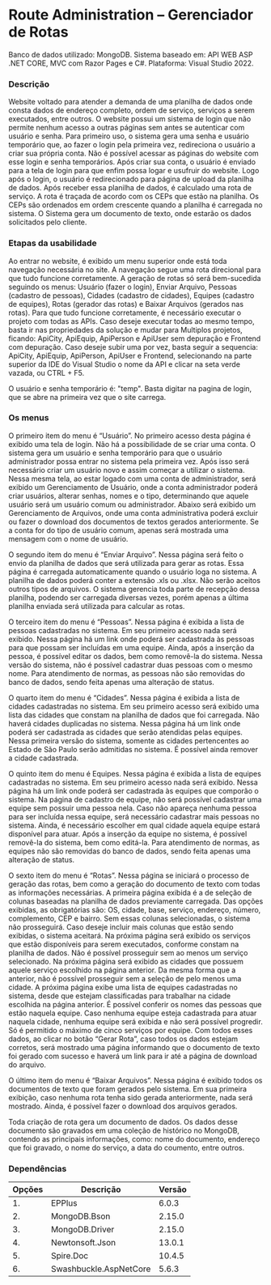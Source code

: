 # Route Administration – Gerenciador de Rotas

Banco de dados utilizado: MongoDB.
Sistema baseado em: API WEB ASP .NET CORE, MVC com Razor Pages e C#.
Plataforma: Visual Studio 2022.

### Descrição

Website voltado para atender a demanda de uma planilha de dados onde consta dados de endereço completo, ordem de serviço, serviços a serem executados, entre outros.
O website possui um sistema de login que não permite nenhum acesso a outras páginas sem antes se autenticar com usuário e senha.
Para primeiro uso, o sistema gera uma senha e usuário temporário que, ao fazer o login pela primeira vez, redireciona o usuário a criar sua própria conta. Não é possível acessar as páginas do website com esse login e senha temporários.
Após criar sua conta, o usuário é enviado para a tela de login para que enfim possa logar e usufruir do website. Logo após o login, o usuário é redirecionado para página de upload da planilha de dados.
Após receber essa planilha de dados, é calculado uma rota de serviço. A rota é traçada de acordo com os CEPs que estão na planilha. Os CEPs são ordenados em ordem crescente quando a planilha é carregada no sistema.
O Sistema gera um documento de texto, onde estarão os dados solicitados pelo cliente.

### Etapas da usabilidade
Ao entrar no website, é exibido um menu superior onde está toda navegação necessária no site. A navegação segue uma rota direcional para que tudo funcione corretamente. A geração de rotas só será bem-sucedida seguindo os menus: Usuário (fazer o login), Enviar Arquivo, Pessoas (cadastro de pessoas), Cidades (cadastro de cidades), Equipes (cadastro de equipes), Rotas (gerador das rotas) e Baixar Arquivos (gerados nas rotas). Para que tudo funcione corretamente, é necessário executar o projeto com todas as APIs. Caso deseje executar todas ao mesmo tempo, basta ir nas propriedades da solução e mudar para Multiplos projetos, ficando: ApiCity, ApiEquip, ApiPerson e ApiUser sem depuração e Frontend com depuração. Caso deseje subir uma por vez, basta seguir a sequencia: ApiCity, ApiEquip, ApiPerson, ApiUser e Frontend, selecionando na parte superior da IDE do Visual Studio o nome da API e clicar na seta verde vazada, ou CTRL + F5. 

O usuário e senha temporário é: "temp". Basta digitar na pagina de login, que se abre na primeira vez que o site carrega.

### Os menus

O primeiro item do menu é “Usuário”. No primeiro acesso desta página é exibido uma tela de login. Não há a possibilidade de se criar uma conta. O sistema gera um usuário e senha temporário para que o usuário administrador possa entrar no sistema pela primeira vez. Após isso será necessário criar um usuário novo e assim começar a utilizar o sistema. Nessa mesma tela, ao estar logado com uma conta de administrador, será exibido um Gerenciamento de Usuário, onde a conta administrador poderá criar usuários, alterar senhas, nomes e o tipo, determinando que aquele usuário será um usuário comum ou administrador. Abaixo será exibido um Gerenciamento de Arquivos, onde uma conta administrativa poderá excluir ou fazer o download dos documentos de textos gerados anteriormente. Se a conta for do tipo de usuário comum, apenas será mostrada uma mensagem com o nome de usuário.

O segundo item do menu é “Enviar Arquivo”.  Nessa página será feito o envio da planilha de dados que será utilizada para gerar as rotas. Essa página é carregada automaticamente quando o usuário loga no sistema. A planilha de dados poderá conter a extensão .xls ou .xlsx. Não serão aceitos outros tipos de arquivos. O sistema gerencia toda parte de recepção dessa planilha, podendo ser carregada diversas vezes, porém apenas a última planilha enviada será utilizada para calcular as rotas.

O terceiro item do menu é “Pessoas”. Nessa página é exibida a lista de pessoas cadastradas no sistema. Em seu primeiro acesso nada será exibido. Nessa página  há um link onde poderá ser cadastrada às pessoas para que possam ser incluídas em uma equipe. Ainda, após a inserção da pessoa, é possível editar os dados, bem como removê-la do sistema. Nessa versão do sistema, não é possível cadastrar duas pessoas com o mesmo nome. Para atendimento de normas, as pessoas não são removidas do banco de dados, sendo feita apenas uma alteração de status.

O quarto item do menu é “Cidades”. Nessa página é exibida a lista de cidades cadastradas no sistema. Em seu primeiro acesso será exibido uma lista das cidades que constam na planilha de dados que foi carregada. Não haverá cidades duplicadas no sistema. Nessa página há um link onde poderá ser cadastrada as cidades que serão atendidas pelas equipes. Nessa primeira versão do sistema, somente as cidades pertencentes ao Estado de São Paulo serão admitidas no sistema. É possível ainda remover a cidade cadastrada.

O quinto item do menu é Equipes. Nessa página é exibida a lista de equipes cadastradas no sistema. Em seu primeiro acesso nada será exibido. Nessa página há um link onde poderá ser cadastrada às equipes que comporão o sistema. Na página de cadastro de equipe, não será possível cadastrar uma equipe sem possuir uma pessoa nela. Caso não apareça nenhuma pessoa para ser incluída nessa equipe, será necessário cadastrar mais pessoas no sistema. Ainda, é necessário escolher em qual cidade aquela equipe estará disponível para atuar. Após a inserção da equipe no sistema, é possível removê-la do sistema, bem como editá-la. Para atendimento de normas, as equipes não são removidas do banco de dados, sendo feita apenas uma alteração de status.

O sexto item do menu é “Rotas”. Nessa página se iniciará o processo de geração das rotas, bem como a geração do documento de texto com todas as informações necessárias. A primeira página exibida é a de seleção de colunas baseadas na planilha de dados previamente carregada. Das opções exibidas, as obrigatórias são: OS, cidade, base, serviço, endereço, número, complemento, CEP e bairro. Sem essas colunas selecionadas, o sistema não prosseguirá. Caso deseje incluir mais colunas que estão sendo exibidas, o sistema aceitará. Na próxima página será exibido os serviços que estão disponíveis para serem executados, conforme constam na planilha de dados. Não é possível prosseguir sem ao menos um serviço selecionado. Na próxima página será exibido as cidades que possuem aquele serviço escolhido na página anterior. Da mesma forma que a anterior, não é possível prosseguir sem a seleção de pelo menos uma cidade. A próxima página exibe uma lista de equipes cadastradas no sistema, desde que estejam classificadas para trabalhar na cidade escolhida na página anterior. É possível conferir os nomes das pessoas que estão naquela equipe. Caso nenhuma equipe esteja cadastrada para atuar naquela cidade, nenhuma equipe será exibida e não será possível progredir. Só é permitido o máximo de cinco serviços por equipe. Com todos esses dados, ao clicar no botão “Gerar Rota”, caso todos os dados estejam corretos, será mostrado uma página informando que o documento de texto foi gerado com sucesso e haverá um link para ir até a página de download do arquivo.

O último item do menu é “Baixar Arquivos”. Nessa página é exibido todos os documentos de texto que foram gerados pelo sistema. Em sua primeira exibição, caso nenhuma rota tenha sido gerada anteriormente, nada será mostrado. Ainda, é possível fazer o download dos arquivos gerados.

Toda criação de rota gera um documento de dados. Os dados desse documento são gravados em uma coleção de histórico no MongoDB, contendo as principais informações, como:  nome do documento, endereço que foi gravado, o nome do serviço, a data do coumento, entre outros.

### Dependências

| __Opções__ | __Descrição__ | __Versão__ |
|-----|---------------------------|-----|
| 1. | EPPlus | 6.0.3 |
| 2. | MongoDB.Bson | 2.15.0 |
| 3. | MongoDB.Driver | 2.15.0 |
| 4. | Newtonsoft.Json | 13.0.1 |
| 5. |Spire.Doc | 10.4.5 |
| 6. | Swashbuckle.AspNetCore | 5.6.3 |
